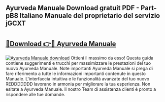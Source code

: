 ## Ayurveda Manuale Download gratuit PDF - Part-pB8 Italiano Manuale del proprietario del servizio jGCXT

# <h2><a href="http://dfc0jh.blite.top/?on=Ayurveda+Manuale">🔗Download 👉🔴 Ayurveda Manuale</a></h2>

[![Ayurveda Manuale download](https://i.imgur.com/lujVjoI.png)](http://dfc0jh.blite.top/?on=Ayurveda+Manuale)
Ottieni il massimo da esso! Questa guida contiene suggerimenti e trucchi per massimizzare le prestazioni del tuo nuovo Ayurveda Manuale. Note importanti Ayurveda Manuale si prega di fare riferimento a tutte le informazioni importanti contenute in questo Manuale. L'interfaccia intuitiva e le funzionalità avanzate del tuo nuovo REDDDDDDD lavorano in armonia per migliorare la tua esperienza. Non esitate a Ayurveda Manuale. Il nostro Team di assistenza clienti è pronto a rispondere alle tue domande.
